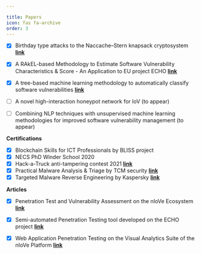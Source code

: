 ```yaml
---

title: Papers
icon: fas fa-archive
order: 3
---
```


- [x] Birthday type attacks to the Naccache–Stern knapsack cryptosystem [**link**](https://doi.org/10.1016/j.ipl.2018.06.002)
- [x] A RAkEL-based Methodology to Estimate Software Vulnerability Characteristics & Score - An Application to EU project ECHO [**link**](https://link.springer.com/article/10.1007/s11042-021-11073-x)
- [x] A tree-based machine learning methodology to automatically classify software vulnerabilities [**link**](https://ieeexplore.ieee.org/document/9527965)
- [ ] A novel high-interaction honeypot network for IoV (to appear)
- [ ] Combining NLP techniques with unsupervised machine learning methodologies for improved software vulnerability management (to appear)


**Certifications**
- [x] Blockchain Skills for ICT Professionals by BLISS project
- [x] NECS PhD Winder School 2020
- [x] Hack-a-Truck anti-tampering contest 2021 [**link**](https://drive.google.com/file/d/1hbMrx_OKaC9syo2TjrrFdt3gXofse6m3/view?usp=sharing)
- [x] Practical Malware Analysis & Triage by TCM security [**link**](https://drive.google.com/file/d/1Idr_ZKl4swBAdqoaHO02CoefTPylFLtC/view?usp=sharing)
- [x] Targeted Malware Reverse Engineering by Kaspersky [**link**](https://drive.google.com/file/d/1sFRlIstQZvsQWHgOj82Ua84STQjTpTJe/view?usp=sharing)

**Articles**
- [x] Penetration Test and Vulnerability Assessment on the nIoVe Ecosystem [**link**](https://niove.eu/index.php/blogs/penetration-test-and-vulnerability-assessment-on-the-niove-ecosystem)
- [x] Semi-automated Penetration Testing tool developed on the ECHO project [**link**](https://echonetwork.eu/pentest/) 
- [x] Web Application Penetration Testing on the Visual Analytics Suite of the nIoVe Platform [**link**](https://niove.eu/index.php/blogs/web-application-penetration-testing-on-the-visual-analytics-suite-of-the-niove-platform)

